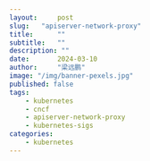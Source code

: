 ```yaml
---
layout:     post 
slug:   "apiserver-network-proxy"
title:      ""
subtitle:   ""
description: ""  
date:       2024-03-10
author:     "梁远鹏"
image: "/img/banner-pexels.jpg"
published: false
tags: 
    - kubernetes
    - cncf
    - apiserver-network-proxy
    - kubernetes-sigs
categories: 
    - kubernetes
---
```


